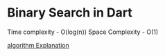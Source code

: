 # Binary Search in Dart

Time complexity - O(log(n))
Space Complexity - O(1)

[algorithm Explanation](https://iq.opengenus.org/binary-search-iterative-recursive/#:~:text=The%20major%20difference%20between%20the,the%20iterative%20version%20is%20efficient.)
